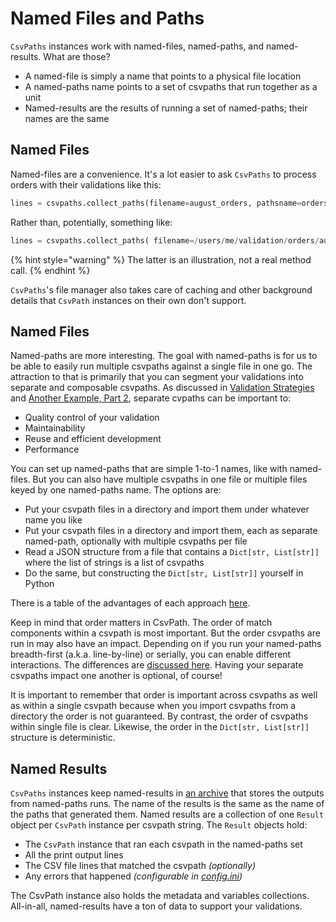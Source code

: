 # Named Files and Paths

`CsvPaths` instances work with named-files, named-paths, and named-results. What are those?

* A named-file is simply a name that points to a physical file location
* A named-paths name points to a set of csvpaths that run together as a unit
* Named-results are the results of running a set of named-paths; their names are the same

## Named Files

Named-files are a convenience. It's a lot easier to ask `CsvPaths`  to process orders with their validations like this:&#x20;

```python
lines = csvpaths.collect_paths(filename=august_orders, pathsname=orders_validation)
```

Rather than, potentially, something like:&#x20;

```python
lines = csvpaths.collect_paths( filename=/users/me/validation/orders/august/aug-31-2024.csv, pathsname=....what do I even enter here?
```

{% hint style="warning" %}
The latter is an illustration, not a real method call.&#x20;
{% endhint %}

`CsvPaths`'s file manager also takes care of caching and other background details that `CsvPath` instances on their own don't support.

## Named Files

Named-paths are more interesting. The goal with named-paths is for us to be able to easily run multiple csvpaths against a single file in one go. The attraction to that is primarily that you can segment your validations into separate and composable csvpaths.  As discussed in [Validation Strategies](../validation/validation_strategies.md) and [Another Example, Part 2](../how-tos/another-longer-example/another-example-part-2.md), separate cvpaths can be important to:&#x20;

* Quality control of your validation
* Maintainability
* Reuse and efficient development
* Performance

You can set up named-paths that are simple 1-to-1 names, like with named-files. But you can also have multiple csvpaths in one file or multiple files keyed by one named-paths name. The options are:&#x20;

* Put your csvpath files in a directory and import them under whatever name you like
* Put your csvpath files in a directory and import them, each as separate named-path, optionally with multiple csvpaths per file
* Read a JSON structure from a file that contains a `Dict[str, List[str]]` where the list of strings is a list of csvpaths
* Do the same, but constructing the `Dict[str, List[str]]` yourself in Python

There is a table of the advantages of each approach [here](../how-tos/another-longer-example/another-example-part-2.md).

Keep in mind that order matters in CsvPath. The order of match components within a csvpath is most important. But the order csvpaths are run in may also have an impact. Depending on if you run your named-paths breadth-first (a.k.a. line-by-line) or serially, you can enable different interactions. The differences are [discussed here](../serial-or-breadth-first-runs.md). Having your separate csvpaths impact one another is optional, of course!

It is important to remember that order is important across csvpaths as well as within a single csvpath because when you import csvpaths from a directory the order is not guaranteed. By contrast, the order of csvpaths within single file is clear. Likewise, the order in the `Dict[str, List[str]]` structure is deterministic.&#x20;

## Named Results

`CsvPaths` instances keep named-results in [an archive](../namespacing-with-the-archive.md) that stores the outputs from named-paths runs. The name of the results is the same as the name of the paths that generated them. Named results are a collection of one `Result` object per `CsvPath` instance per csvpath string. The `Result` objects hold:&#x20;

* The `CsvPath` instance that ran each csvpath in the named-paths set
* All the print output lines&#x20;
* The CSV file lines that matched the csvpath _(optionally)_
* Any errors that happened _(configurable in_ [_config.ini_](../how-tos/config-setup.md)_)_

The CsvPath instance also holds the metadata and variables collections. All-in-all, named-results have a ton of data to support your validations.

